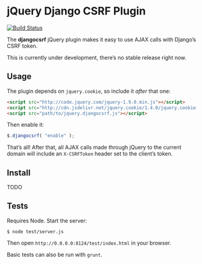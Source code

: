 # jQuery Django CSRF Plugin

[![Build Status](https://travis-ci.org/bfontaine/jquery-djangocsrf.svg?branch=master)](https://travis-ci.org/bfontaine/jquery-djangocsrf)

The **djangocsrf** jQuery plugin makes it easy to use AJAX calls with Django’s
CSRF token.

This is currently under development, there’s no stable release right now.

## Usage

The plugin depends on `jquery.cookie`, so include it *after* that one:

```html
<script src="http://code.jquery.com/jquery-1.9.0.min.js"></script>
<script src="http://cdn.jsdelivr.net/jquery.cookie/1.4.0/jquery.cookie.min.js"></script>
<script src="path/to/jquery.djangocsrf.js"></script>
```

Then enable it:

```js
$.djangocsrf( "enable" );
```

That’s all! After that, all AJAX calls made through jQuery to the current
domain will include an `X-CSRFToken` header set to the client’s token.

## Install

TODO

## Tests

Requires Node. Start the server:

	$ node test/server.js

Then open `http://0.0.0.0:8124/test/index.html` in your browser.

Basic tests can also be run with `grunt`.
